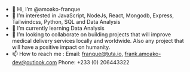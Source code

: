 - 👋 Hi, I’m @amoako-franque
- 👀 I’m interested in JavaScript, NodeJs, React,  Mongodb, Express, Tailwindcss, Python, SQL and Data Analysis 
- 🌱 I’m currently learning Data Analysis 
- 💞️ I’m looking to collaborate on building projects that will improve medical delivery services locally and worldwide. Also any project that will have a positive impact on humanity. 
- 📫 How to reach me : Email: franque@tuta.io, frank.amoako-dev@outlook.com  Phone: +233 (0) 206443322

<!---
amoako-franque/amoako-franque is a ✨ special ✨ repository because its `README.md` (this file) appears on your GitHub profile.
You can click the Preview link to take a look at your changes.
--->
